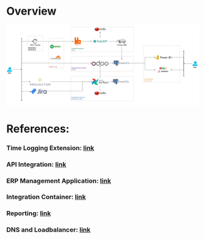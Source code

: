 # Overview
![Techstacks](./docs/resources/flow.gif)


# References:
### Time Logging Extension: [link](https://github.com/longbui99/Time-Extension)
### API Integration: [link](https://github.com/longbui99/ERP_FastAPI)
### ERP Management Application: [link](https://github.com/longbui99/Odoo_Timesheet_Engagement)
### Integration Container: [link](https://github.com/longbui99/Erp_Integration_Airflow)
### Reporting: [link](https://github.com/longbui99/Visualization_Reporting)
### DNS and Loadbalancer: [link](https://github.com/longbui99/DNS-Loadbalancer)
